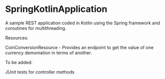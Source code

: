 # SpringKotlinApplication

A sample REST application coded in Kotlin using the Spring framework and coroutines for multithreading.

Resources:

CoinConversionResource - Provides an endpoint to get the value of one currency demoniation in terms of another.

To be added:

JUnit tests for controller methods
